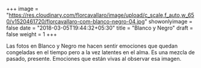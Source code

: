 +++
image = "https://res.cloudinary.com/florcavallaro/image/upload/c_scale,f_auto,w_650/v1520461720/florcavallaro-com-blanco-negro-04.jpg"
showonlyimage = false
date = "2018-03-05T19:44:32+05:30"
title = "Blanco y Negro"
draft = false
weight = 1
+++

Las fotos en Blanco y Negro me hacen sentir emociones que quedan congeladas en el tiempo pero a la vez latentes en el alma.
Es una mezcla de pasado, presente.
Emociones que están vivas al observar esa imagen.
<!--more-->

<div class="tz-gallery">
    <div class="row">
        <div class="col-sm-12 col-md-4">
            <a class="lightbox" href="https://res.cloudinary.com/florcavallaro/image/upload/f_auto,q_auto/v1520461766/florcavallaro-com-blanco-negro-02.jpg">
                <img src="https://res.cloudinary.com/florcavallaro/image/upload/f_auto,q_auto/v1520461766/florcavallaro-com-blanco-negro-02.jpg" alt="">
            </a>
        </div>
        <div class="col-sm-12 col-md-4">
            <a class="lightbox" href="https://res.cloudinary.com/florcavallaro/image/upload/f_auto,q_auto/v1520461766/florcavallaro-com-blanco-negro-10.jpg">
                <img src="https://res.cloudinary.com/florcavallaro/image/upload/f_auto,q_auto/v1520461766/florcavallaro-com-blanco-negro-10.jpg" alt="">
            </a>
        </div>
        <div class="col-sm-12 col-md-4">
            <a class="lightbox" href="https://res.cloudinary.com/florcavallaro/image/upload/f_auto,q_auto/v1520461766/florcavallaro-com-blanco-negro-12.jpg">
                <img src="https://res.cloudinary.com/florcavallaro/image/upload/f_auto,q_auto/v1520461766/florcavallaro-com-blanco-negro-12.jpg" alt="">
            </a>
        </div>
        <div class="col-sm-12 col-md-4">
            <a class="lightbox" href="https://res.cloudinary.com/florcavallaro/image/upload/f_auto,q_auto/v1520461766/florcavallaro-com-blanco-negro-01.jpg">
                <img src="https://res.cloudinary.com/florcavallaro/image/upload/f_auto,q_auto/v1520461766/florcavallaro-com-blanco-negro-01.jpg" alt="">
            </a>
        </div>
        <div class="col-sm-12 col-md-4">
            <a class="lightbox" href="https://res.cloudinary.com/florcavallaro/image/upload/f_auto,q_auto/v1520461766/florcavallaro-com-blanco-negro-03.jpg">
                <img src="https://res.cloudinary.com/florcavallaro/image/upload/f_auto,q_auto/v1520461766/florcavallaro-com-blanco-negro-03.jpg" alt="">
            </a>
        </div>
        <div class="col-sm-12 col-md-4">
            <a class="lightbox" href="https://res.cloudinary.com/florcavallaro/image/upload/f_auto,q_auto/v1520461766/florcavallaro-com-blanco-negro-05.jpg">
                <img src="https://res.cloudinary.com/florcavallaro/image/upload/f_auto,q_auto/v1520461766/florcavallaro-com-blanco-negro-05.jpg" alt="">
            </a>
        </div> 
        <div class="col-sm-12 col-md-4">
            <a class="lightbox" href="https://res.cloudinary.com/florcavallaro/image/upload/f_auto,q_auto/v1520461766/florcavallaro-com-blanco-negro-06.jpg">
                <img src="https://res.cloudinary.com/florcavallaro/image/upload/f_auto,q_auto/v1520461766/florcavallaro-com-blanco-negro-06.jpg" alt="">
            </a>
        </div>
        <div class="col-sm-12 col-md-4">
            <a class="lightbox" href="https://res.cloudinary.com/florcavallaro/image/upload/f_auto,q_auto/v1520461766/florcavallaro-com-blanco-negro-07.jpg">
                <img src="https://res.cloudinary.com/florcavallaro/image/upload/f_auto,q_auto/v1520461766/florcavallaro-com-blanco-negro-07.jpg" alt="">
            </a>
        </div>
        <div class="col-sm-12 col-md-4">
            <a class="lightbox" href="https://res.cloudinary.com/florcavallaro/image/upload/f_auto,q_auto/v1520461766/florcavallaro-com-blanco-negro-11.jpg">
                <img src="https://res.cloudinary.com/florcavallaro/image/upload/f_auto,q_auto/v1520461766/florcavallaro-com-blanco-negro-11.jpg" alt="">
            </a>
        </div> 
        <div class="col-sm-12 col-md-4">
            <a class="lightbox" href="https://res.cloudinary.com/florcavallaro/image/upload/f_auto,q_auto/v1520461766/florcavallaro-com-blanco-negro-08.jpg">
                <img src="https://res.cloudinary.com/florcavallaro/image/upload/f_auto,q_auto/v1520461766/florcavallaro-com-blanco-negro-08.jpg" alt="">
            </a>
        </div>
        <div class="col-sm-12 col-md-4">
            <a class="lightbox" href="https://res.cloudinary.com/florcavallaro/image/upload/f_auto,q_auto/v1520461766/florcavallaro-com-blanco-negro-09.jpg">
                <img src="https://res.cloudinary.com/florcavallaro/image/upload/f_auto,q_auto/v1520461766/florcavallaro-com-blanco-negro-09.jpg" alt="">
            </a>
        </div>
        <div class="col-sm-12 col-md-4">
            <a class="lightbox" href="https://res.cloudinary.com/florcavallaro/image/upload/f_auto,q_auto/v1520461766/florcavallaro-com-blanco-negro-04.jpg">
                <img src="https://res.cloudinary.com/florcavallaro/image/upload/f_auto,q_auto/v1520461766/florcavallaro-com-blanco-negro-04.jpg" alt="">
            </a>
        </div>
    </div>
</div>